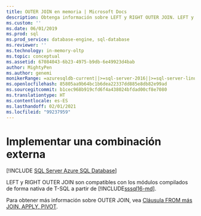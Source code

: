 ```yaml
---
title: OUTER JOIN en memoria | Microsoft Docs
description: Obtenga información sobre LEFT y RIGHT OUTER JOIN. LEFT y RIGHT OUTER JOIN en SQL Server son compatibles con los módulos compilados de forma nativa de T-SQL.
ms.custom: ''
ms.date: 06/01/2019
ms.prod: sql
ms.prod_service: database-engine, sql-database
ms.reviewer: ''
ms.technology: in-memory-oltp
ms.topic: conceptual
ms.assetid: 67084043-6b23-4975-b9db-6e49923d4bab
author: MightyPen
ms.author: genemi
monikerRange: =azuresqldb-current||>=sql-server-2016||>=sql-server-linux-2017||=azuresqldb-mi-current
ms.openlocfilehash: 85805aa9b64bc1b6dea22337dd885e8db82e99ad
ms.sourcegitcommit: b1cec968b919cfd6f4a438024bfdad00cf8e7080
ms.translationtype: HT
ms.contentlocale: es-ES
ms.lasthandoff: 02/01/2021
ms.locfileid: "99237959"
---
```

# <a name="implementing-an-outer-join"></a>Implementar una combinación externa

[!INCLUDE [SQL Server Azure SQL Database](../../includes/applies-to-version/sql-asdb.md)]

  LEFT y RIGHT OUTER JOIN son compatibles con los módulos compilados de forma nativa de T-SQL a partir de [!INCLUDE[sssql16-md](../../includes/sssql16-md.md)].  
  
Para obtener más información sobre OUTER JOIN, vea [Cláusula FROM más JOIN, APPLY, PIVOT](../../t-sql/queries/from-transact-sql.md).
